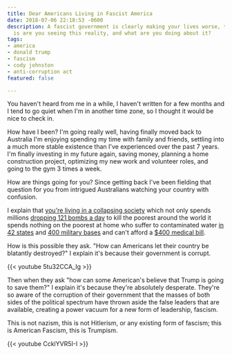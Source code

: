 ```yaml
---
title: Dear Americans Living in Fascist America
date: 2018-07-06 22:18:53 -0600
description: A fascist government is clearly making your lives worse, the question
  is are you seeing this reality, and what are you doing about it?
tags:
- america
- donald trump
- fascism
- cody johnston
- anti-corruption act
featured: false

---
```

You haven't heard from me in a while, I haven't written for a few months and I tend to go quiet when I'm in another time zone, so I thought it would be nice to check in.

How have I been? I'm going really well, having finally moved back to Australia I'm enjoying spending my time with family and friends, settling into a much more stable existence than I've experienced over the past 7 years. I'm finally investing in my future again, saving money, planning a home construction project, optimizing my new work and volunteer roles, and going to the gym 3 times a week.

How are things going for you? Since getting back I've been fielding that question for you from intrigued Australians watching your country with confusion.

I explain that [you're living in a collapsing society](http://fortune.com/2015/07/20/united-states-decline-statistics-economic/) which not only spends millions [dropping 121 bombs a day](https://www.truthdig.com/articles/trumps-military-drops-a-bomb-every-12-minutes-and-no-one-is-talking-about-it/) to kill the poorest around the world it spends nothing on the poorest at home who suffer to contaminated water [in 42 states](https://www.thoughtco.com/chemical-contaminated-tap-water-in-us-1204205) and [400 military bases](https://www.military.com/daily-news/2017/04/25/nearly-400-military-bases-must-be-tested-water-contamination.html) and can't afford a [$400 medical bill](http://money.cnn.com/2018/05/22/pf/emergency-expenses-household-finances/index.html).

How is this possible they ask. "How can Americans let their country be blatantly destroyed?" I explain it's because their government is corrupt.

{{< youtube 5tu32CCA_Ig >}}

Then when they ask "how can some American's believe that Trump is going to save them?" I explain it's because they're absolutely desperate. They're so aware of the corruption of their government that the masses of both sides of the political spectrum have thrown aside the false leaders that are available, creating a power vacuum for a new form of leadership, fascism.

This is not nazism, this is not Hitlerism, or any existing form of fascism; this is American Fascism, this is Trumpism.

{{< youtube CcklYVR5I-I >}}
